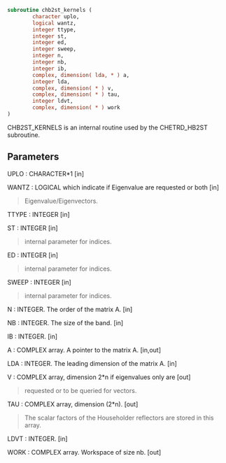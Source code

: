 ```fortran
subroutine chb2st_kernels (
        character uplo,
        logical wantz,
        integer ttype,
        integer st,
        integer ed,
        integer sweep,
        integer n,
        integer nb,
        integer ib,
        complex, dimension( lda, * ) a,
        integer lda,
        complex, dimension( * ) v,
        complex, dimension( * ) tau,
        integer ldvt,
        complex, dimension( * ) work
)
```

CHB2ST_KERNELS is an internal routine used by the CHETRD_HB2ST
subroutine.

## Parameters
UPLO : CHARACTER\*1 [in]

WANTZ : LOGICAL which indicate if Eigenvalue are requested or both [in]
> Eigenvalue/Eigenvectors.

TTYPE : INTEGER [in]

ST : INTEGER [in]
> internal parameter for indices.

ED : INTEGER [in]
> internal parameter for indices.

SWEEP : INTEGER [in]
> internal parameter for indices.

N : INTEGER. The order of the matrix A. [in]

NB : INTEGER. The size of the band. [in]

IB : INTEGER. [in]

A : COMPLEX array. A pointer to the matrix A. [in,out]

LDA : INTEGER. The leading dimension of the matrix A. [in]

V : COMPLEX array, dimension 2\*n if eigenvalues only are [out]
> requested or to be queried for vectors.

TAU : COMPLEX array, dimension (2\*n). [out]
> The scalar factors of the Householder reflectors are stored
> in this array.

LDVT : INTEGER. [in]

WORK : COMPLEX array. Workspace of size nb. [out]

